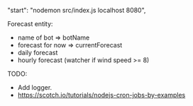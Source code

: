 "start": "nodemon src/index.js localhost 8080",

Forecast entity:
- name of bot => botName
- forecast for now => currentForecast
- daily forecast
- hourly forecast (watcher if wind speed >= 8)

TODO:
- Add logger.
- https://scotch.io/tutorials/nodejs-cron-jobs-by-examples
